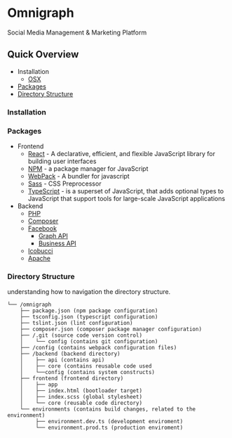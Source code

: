 # Omnigraph
Social Media Management & Marketing Platform

## Quick Overview
- Installation
  - [OSX](#installation)
- [Packages](#packages)
- [Directory Structure](#directory-structure)

### Installation


### Packages
- Frontend
  - [React](https://github.com/facebook/react) - A declarative, efficient, and flexible JavaScript library for building user interfaces
  - [NPM](https://github.com/npm/cli) - a package manager for JavaScript
  - [WebPack](https://github.com/webpack) - A bundler for javascript
  - [Sass](https://github.com/sass/sass) - CSS Preprocessor
  - [TypeScript](https://github.com/Microsoft/TypeScript) - is a superset of JavaScript, that adds optional types to JavaScript that support tools for large-scale JavaScript applications
- Backend
  - [PHP](https://github.com/php)
  - [Composer](https://github.com/composer/composer)
  - [Facebook](https://github.com/facebook?utf8=%E2%9C%93&q=&type=&language=php)
    - [Graph API](https://github.com/facebook/php-graph-sdk)
    - [Business API](https://github.com/facebook/facebook-php-business-sdk)
   - [Icobucci](https://github.com/lcobucci/jwt)
  - [Apache](https://github.com/apache/httpd)


### Directory Structure
understanding how to navigation the directory structure.

```
└── /omnigraph
    ├── package.json (npm package configuration)
    ├── tsconfig.json (typescript configuration)
    ├── tslint.json (lint configuration)
    ├── composer.json (composer package manager configuration)
    ├── /.git (source code version control)
    │    └── config (contains git configuration)
    ├── /config (contains webpack configuration files)
    ├── /backend (backend directory)
    │    ├── api (contains api)
    │    ├── core (contains reusable code used
    │    └──config (contains system constructs)
    ├── frontend (frontend directory)
    │    ├── app
    │    ├── index.html (bootloader target)
    │    ├── index.scss (global stylesheet)
    │    └── core (reusable code directory)
    └── environments (contains build changes, related to the environment)
         ├── environment.dev.ts (development enviroment)
         └── environment.prod.ts (production enviroment)
 ```

